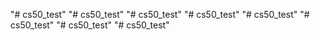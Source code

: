 "# cs50_test" 
"# cs50_test" 
"# cs50_test" 
"# cs50_test" 
"# cs50_test" 
"# cs50_test" 
"# cs50_test" 
"# cs50_test" 
